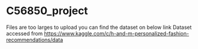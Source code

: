 # C56850_project
Files are too larges to upload you can find the dataset on below link
Dataset accessed from https://www.kaggle.com/c/h-and-m-personalized-fashion-recommendations/data
